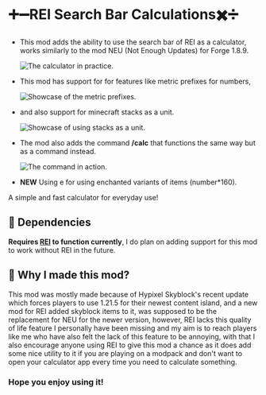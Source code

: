 # ➕➖REI Search Bar Calculations✖️➗

- This mod adds the ability to use the search bar of REI as a calculator, works similarly to the mod NEU (Not Enough Updates) for Forge 1.8.9.

  ![The calculator in practice.](https://cdn.modrinth.com/data/cached_images/0fc6db9cd56f4e776c8f7921f6116529e6ba7373.gif)

- This mod has support for for features like metric prefixes for numbers,

  ![Showcase of the metric prefixes.](https://cdn.modrinth.com/data/cached_images/1658e43584bdbc5f928e5d2f4081b1e6017c0b97.gif)

- and also support for minecraft stacks as a unit.

  ![Showcase of using stacks as a unit.](https://cdn.modrinth.com/data/cached_images/79a76572b5ce5bc7c99474f070df703b737e1ef8.gif)

- The mod also adds the command **/calc** that functions the same way but as a command instead.

  ![The command in action.](https://cdn.modrinth.com/data/cached_images/727dee7e63861a7b8e59d4ce04f39e1033f70d6d.gif)

- **NEW** Using e for using enchanted variants of items (number*160).

A simple and fast calculator for everyday use!

## 📖 Dependencies
**Requires [REI](https://modrinth.com/mod/rei) to function currently**, I do plan on adding support for this mod to work without REI in the future.

## 📖 Why I made this mod?

This mod was mostly made because of Hypixel Skyblock's recent update which forces players to use 1.21.5 for their newest content island, and a new mod for REI added skyblock items to it, was supposed to be the replacement for NEU for the newer version, however, REI lacks this quality of life feature I personally have been missing and my aim is to reach players like me who have also felt the lack of this feature to be annoying, with that I also encourage anyone using REI to give this mod a chance as it does add some nice utility to it if you are playing on a modpack and don't want to open your calculator app every time you need to calculate something.

### **Hope you enjoy using it!**
